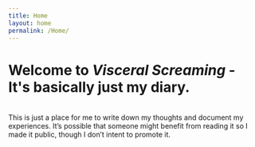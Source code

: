 ```yaml
---
title: Home
layout: home
permalink: /Home/
---
```

# Welcome to *Visceral Screaming* - It's basically just my diary.

<br/>This is just a place for me to write down my thoughts and document my experiences. It’s possible that someone might benefit from reading it so I made it public, though I don’t intent to promote it.
